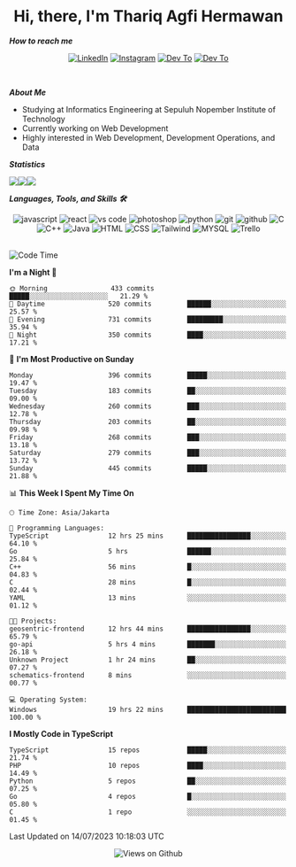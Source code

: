 <div align="center">
  <h1>Hi, there, I'm Thariq Agfi Hermawan</h1>
</div>


***How to reach me***
<p align='center'>
   <a href="https://www.linkedin.com/in/thariqagfihermawan" target="_blank"><img src="https://img.shields.io/badge/LinkedIn-0077B5?style=for-the-badge&logo=linkedin&logoColor=white" alt="LinkedIn"></a>
   <a href="https://www.instagram.com/thoriqagfi" target="_blank"><img src="https://img.shields.io/badge/Instagram-E4405F?style=for-the-badge&logo=instagram&logoColor=white" alt="Instagram"></a>
   <a href="https://medium.com/@thoriq.aghfi60" target="_blank"><img src="https://img.shields.io/badge/Medium-12100E?style=for-the-badge&logo=medium&logoColor=white" alt="Dev To"></a>
   <a href="https://linktr.ee/thoriqagfi" target="_blank"><img src="https://img.shields.io/badge/linktree-1de9b6?style=for-the-badge&logo=linktree&logoColor=white" alt="Dev To"></a>
</p>

<br>

***About Me***
- Studying at Informatics Engineering at Sepuluh Nopember Institute of Technology
- Currently working on Web Development
- Highly interested in Web Development, Development Operations, and Data

***Statistics***

<!-- [![GitHub Streak](http://github-readme-streak-stats.herokuapp.com?user=thoriqagfi&theme=dark)](https://git.io/streak-stats) -->

<div align="center">
  <div style="display: flex;">
    <img src="http://github-readme-streak-stats.herokuapp.com?user=thoriqagfi&theme=chartreuse-dark"/>
    <img src="https://github-readme-stats.vercel.app/api/top-langs/?username=thoriqagfi&layout=compact&&theme=chartreuse-dark&langs_count=8)](https://github.com/thoriqagfi"/>
    <img src="https://github-readme-stats.vercel.app/api?username=thoriqagfi&show_icons=true&theme=chartreuse-dark"/>
  </div>
</div>

<!-- [![Top Langs](https://github-readme-stats.vercel.app/api/top-langs/?username=thoriqagfi&layout=compact&&theme=chartreuse-dark&langs_count=8)](https://github.com/thoriqagfi)
< ![Agfi's GitHub stats](https://github-readme-stats.vercel.app/api?username=thoriqagfi&show_icons=true&theme=chartreuse-dark) -->

***Languages, Tools, and Skills 🛠***

  <div align="center">
    <img src="https://img.shields.io/badge/JavaScript-F7DF1E?style=for-the-badge&logo=javascript&logoColor=black" alt="javascript" />
    <img src="https://img.shields.io/badge/React-61DAFB?style=for-the-badge&logo=react&logoColor=black" alt="react" />
    <img src="https://img.shields.io/badge/vs%20code-007ACC?style=for-the-badge&logo=visual%20studio%20code&logoColor=white" alt="vs code" />
    <img src="https://img.shields.io/badge/adobe%20photoshop-31A8FF?style=for-the-badge&logo=adobe%20photoshop&logoColor=white" alt="photoshop" />
    <img src="https://img.shields.io/badge/python-3776AB?style=for-the-badge&logo=python&logoColor=white" alt="python" />
    <img src="https://img.shields.io/badge/Git-F05032?style=for-the-badge&logo=git&logoColor=white" alt="git" />
    <img src="https://img.shields.io/badge/GitHub-100000?style=for-the-badge&logo=github&logoColor=white" alt="github" />
    <img src="https://img.shields.io/badge/c-%2300599C.svg?style=for-the-badge&logo=c&logoColor=white" alt="C" />
    <img src="https://img.shields.io/badge/c++-%2300599C.svg?style=for-the-badge&logo=c%2B%2B&logoColor=white" alt="C++" />
    <img src="https://img.shields.io/badge/Java-ED8B00?style=for-the-badge&logo=java&logoColor=white" alt="Java"/>
    <img src="https://img.shields.io/badge/HTML5-E34F26?style=for-the-badge&logo=html5&logoColor=white" alt="HTML" />
    <img src="https://img.shields.io/badge/CSS-239120?&style=for-the-badge&logo=css3&logoColor=white" alt ="CSS" />
    <img src="https://img.shields.io/badge/tailwindcss-%2338B2AC.svg?style=for-the-badge&logo=tailwind-css&logoColor=white" alt="Tailwind" />
    <img src="https://img.shields.io/badge/MySQL-00000F?style=for-the-badge&logo=mysql&logoColor=white" alt="MYSQL" />
    <img src="https://img.shields.io/badge/Trello-%23026AA7.svg?style=for-the-badge&logo=Trello&logoColor=white" alt="Trello" />
  </div><br>

<!--START_SECTION:waka-->
![Code Time](http://img.shields.io/badge/Code%20Time-561%20hrs%2022%20mins-blue)

**I'm a Night 🦉** 

```text
🌞 Morning                433 commits         █████░░░░░░░░░░░░░░░░░░░░   21.29 % 
🌆 Daytime                520 commits         ██████░░░░░░░░░░░░░░░░░░░   25.57 % 
🌃 Evening                731 commits         █████████░░░░░░░░░░░░░░░░   35.94 % 
🌙 Night                  350 commits         ████░░░░░░░░░░░░░░░░░░░░░   17.21 % 
```
📅 **I'm Most Productive on Sunday** 

```text
Monday                   396 commits         █████░░░░░░░░░░░░░░░░░░░░   19.47 % 
Tuesday                  183 commits         ██░░░░░░░░░░░░░░░░░░░░░░░   09.00 % 
Wednesday                260 commits         ███░░░░░░░░░░░░░░░░░░░░░░   12.78 % 
Thursday                 203 commits         ██░░░░░░░░░░░░░░░░░░░░░░░   09.98 % 
Friday                   268 commits         ███░░░░░░░░░░░░░░░░░░░░░░   13.18 % 
Saturday                 279 commits         ███░░░░░░░░░░░░░░░░░░░░░░   13.72 % 
Sunday                   445 commits         █████░░░░░░░░░░░░░░░░░░░░   21.88 % 
```


📊 **This Week I Spent My Time On** 

```text
🕑︎ Time Zone: Asia/Jakarta

💬 Programming Languages: 
TypeScript               12 hrs 25 mins      ████████████████░░░░░░░░░   64.10 % 
Go                       5 hrs               ██████░░░░░░░░░░░░░░░░░░░   25.84 % 
C++                      56 mins             █░░░░░░░░░░░░░░░░░░░░░░░░   04.83 % 
C                        28 mins             █░░░░░░░░░░░░░░░░░░░░░░░░   02.44 % 
YAML                     13 mins             ░░░░░░░░░░░░░░░░░░░░░░░░░   01.12 % 

🐱‍💻 Projects: 
geosentric-frontend      12 hrs 44 mins      ████████████████░░░░░░░░░   65.79 % 
go-api                   5 hrs 4 mins        ███████░░░░░░░░░░░░░░░░░░   26.18 % 
Unknown Project          1 hr 24 mins        ██░░░░░░░░░░░░░░░░░░░░░░░   07.27 % 
schematics-frontend      8 mins              ░░░░░░░░░░░░░░░░░░░░░░░░░   00.77 % 

💻 Operating System: 
Windows                  19 hrs 22 mins      █████████████████████████   100.00 % 
```

**I Mostly Code in TypeScript** 

```text
TypeScript               15 repos            █████░░░░░░░░░░░░░░░░░░░░   21.74 % 
PHP                      10 repos            ████░░░░░░░░░░░░░░░░░░░░░   14.49 % 
Python                   5 repos             ██░░░░░░░░░░░░░░░░░░░░░░░   07.25 % 
Go                       4 repos             █░░░░░░░░░░░░░░░░░░░░░░░░   05.80 % 
C                        1 repo              ░░░░░░░░░░░░░░░░░░░░░░░░░   01.45 % 
```




 Last Updated on 14/07/2023 10:18:03 UTC
<!--END_SECTION:waka-->

<div align="center">
<img src="https://komarev.com/ghpvc/?username=thoriqagfi&color=blue" alt="Views on Github" />
</div>